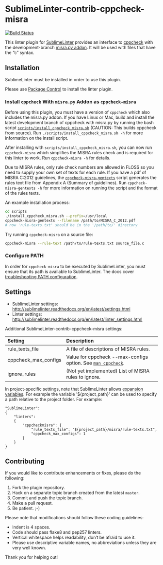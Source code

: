 SublimeLinter-contrib-cppcheck-misra
================================

[![Build Status](https://travis-ci.org/ChisholmKyle/SublimeLinter-contrib-cppcheck-misra.svg?branch=master)](https://travis-ci.org/ChisholmKyle/SublimeLinter-contrib-cppcheck-misra)

This linter plugin for [SublimeLinter](https://github.com/SublimeLinter/SublimeLinter) provides an interface to [cppcheck](https://github.com/danmar/cppcheck) with the development-branch [misra.py addon](https://github.com/danmar/cppcheck/tree/master/addons). It will be used with files that have the “c” syntax.

## Installation

SublimeLinter must be installed in order to use this plugin.

Please use [Package Control](https://packagecontrol.io) to install the linter plugin.

### Install `cppcheck` With `misra.py` Addon as `cppcheck-misra`

Before using this plugin, you must have a version of `cppcheck` which also includes the misra.py addon. If you have Linux or Mac, build and install the latest development branch of cppcheck with misra.py by running the bash script [`scripts/install_cppcheck_misra.sh`](scripts/install_cppcheck_misra.sh) (CAUTION: This builds cppcheck from source). Run `./scripts/install_cppcheck_misra.sh -h` for more information on the install script.

After installing with `scripts/install_cppcheck_misra.sh`, you can now run `cppcheck-misra` which simplifies the MISRA rules check and is required for this linter to work. Run `cppcheck-misra -h` for details.

Due to MISRA rules, only rule check numbers are allowed in FLOSS so you need to supply your own set of texts for each rule. If you have a pdf of MISRA C:2012 guidelines, the [`cppcheck-misra-gentexts`](scripts/cppcheck-misra-gentexts) script generates the rules text file from Appendix A (Summary of guidelines). Run `cppcheck-misra-gentexts -h` for more information on running the script and the format of the rules texts.

An example installation process:
   ```sh
   cd scripts
   ./install_cppcheck_misra.sh --prefix=/usr/local
   cppcheck-misra-gentexts --filename /path/to/MISRA_C_2012.pdf
   # now 'rule-texts.txt' should be in the '/path/to/' directory
   ```

Try running `cppcheck-misra` on a source file:
   ```sh
   cppcheck-misra --rule-text /path/to/rule-texts.txt source_file.c
   ```

### Configure PATH

In order for `cppcheck-misra` to be executed by SublimeLinter, you must ensure that its path is available to SublimeLinter. The docs cover [troubleshooting PATH configuration](http://sublimelinter.readthedocs.io/en/latest/troubleshooting.html#finding-a-linter-executable).

## Settings
- SublimeLinter settings: http://sublimelinter.readthedocs.org/en/latest/settings.html
- Linter settings: http://sublimelinter.readthedocs.org/en/latest/linter_settings.html

Additional SublimeLinter-contrib-cppcheck-misra settings:

|Setting|Description|
|:------|:----------|
|rule_texts_file|A file of descriptions of MISRA rules.|
|cppcheck_max_configs|Value for cppcheck --max-configs option. See [`man cppcheck`](https://linux.die.net/man/1/cppcheck).|
|ignore_rules|(Not yet implemented) List of MISRA rules to ignore.|


In project-specific settings, note that SublimeLinter allows [expansion variables](http://sublimelinter.readthedocs.io/en/latest/settings.html#settings-expansion). For example the variable '${project_path}' can be used to specify a path relative to the project folder. For example:

```
"SublimeLinter":
{
    "linters":
    {
        "cppcheckmisra": {
            "rule_texts_file": "${project_path}/misra/rule-texts.txt",
            "cppcheck_max_configs": 1
        }
    }
}
```

## Contributing

If you would like to contribute enhancements or fixes, please do the following:

1. Fork the plugin repository.
1. Hack on a separate topic branch created from the latest `master`.
1. Commit and push the topic branch.
1. Make a pull request.
1. Be patient.  ;-)

Please note that modifications should follow these coding guidelines:

- Indent is 4 spaces.
- Code should pass flake8 and pep257 linters.
- Vertical whitespace helps readability, don’t be afraid to use it.
- Please use descriptive variable names, no abbreviations unless they are very well known.

Thank you for helping out!
